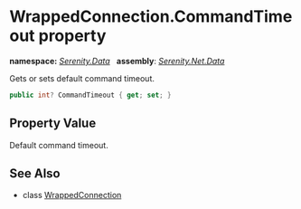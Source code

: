 # WrappedConnection.CommandTimeout property
**namespace:** *[Serenity.Data](../../README.md#serenity.data-namespace)*   **assembly**: *[Serenity.Net.Data](../../README.md)*

Gets or sets default command timeout.

```csharp
public int? CommandTimeout { get; set; }
```

## Property Value

Default command timeout.

## See Also

* class [WrappedConnection](../WrappedConnection.md)